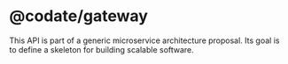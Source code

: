 # @codate/gateway

This API is part of a generic microservice architecture proposal. 
Its goal is to define a skeleton for building scalable software.